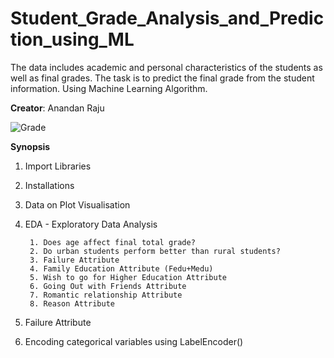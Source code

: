 # Student_Grade_Analysis_and_Prediction_using_ML
The data includes academic and personal characteristics of the students as well as final grades. The task is to predict the final grade from the student information. Using Machine Learning Algorithm.

**Creator**: Anandan Raju

![Grade](https://user-images.githubusercontent.com/110320717/194384482-f06847ad-308e-40d9-ae17-1d178b784d8f.jpg)

**Synopsis**

1. Import Libraries
2. Installations
3. Data on Plot Visualisation
4. EDA - Exploratory Data Analysis


        1. Does age affect final total grade?
        2. Do urban students perform better than rural students?
        3. Failure Attribute
        4. Family Education Attribute (Fedu+Medu)
        5. Wish to go for Higher Education Attribute
        6. Going Out with Friends Attribute
        7. Romantic relationship Attribute
        8. Reason Attribute
        
        
5. Failure Attribute
6. Encoding categorical variables using LabelEncoder()
